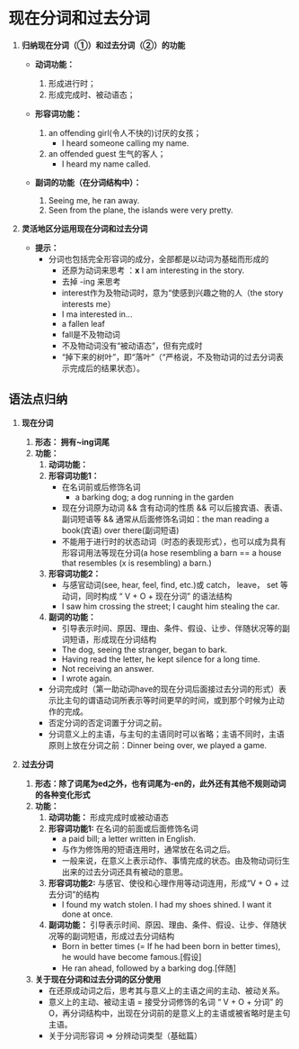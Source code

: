 # 现在分词和过去分词

1. **归纳现在分词（①）和过去分词（②）的功能**

    - **动词功能：**
        1. 形成进行时；
        1. 形成完成时、被动语态；

    - **形容词功能：**
        1. an offending girl(令人不快的)讨厌的女孩；
            - I heard someone calling my name.
        1. an offended guest 生气的客人；
            - I heard my name called.
    - **副词的功能（在分词结构中）：**
        1. Seeing me, he ran away.
        1. Seen from the plane, the islands were very pretty.

1. **灵活地区分运用现在分词和过去分词**
    - **提示：**
        - 分词也包括完全形容词的成分，全部都是以动词为基础而形成的
            - 还原为动词来思考 ：**x** I am interesting in the story.
            - 去掉 -ing 来思考
            - interest作为及物动词时，意为“使感到兴趣之物的人（the story interests me）
            - I ma interested in...
            - a fallen leaf
            - fall是不及物动词
            - 不及物动词没有“被动语态”，但有完成时
            - “掉下来的树叶”，即“落叶”（“严格说，不及物动词的过去分词表示完成后的结果状态）。

## 语法点归纳

1. **现在分词**
    1. **形态： 拥有~ing词尾**
    1. **功能：**
        1. **动词功能：**
        1. **形容词功能1：**
            - 在名词前或后修饰名词
                - a barking dog; a dog running in the garden
            - 现在分词原为动词 && 含有动词的性质 && 可以后接宾语、表语、副词短语等 && 通常从后面修饰名词如：the man reading a book(宾语) over there(副词短语)
            - 不能用于进行时的状态动词（时态的表现形式），也可以成为具有形容词用法等现在分词(a hose resembling a barn == a house that resembles (x is resembling) a barn.)
        1. **形容词功能2：**
            - 与感官动词(see, hear, feel, find, etc.)或 catch， leave， set 等动词，同时构成 “ V + O + 现在分词” 的语法结构
            - I saw him crossing the street; I caught him stealing the car.
        1. **副词的功能：**
            - 引导表示时间、原因、理由、条件、假设、让步、伴随状况等的副词短语，形成现在分词结构
            - The dog, seeing the stranger, began to bark.
            - Having read the letter, he kept silence for a long time.
            - Not receiving an answer.
            - I wrote again.
        - 分词完成时（第一助动词have的现在分词后面接过去分词的形式）表示比主句的谓语动词所表示等时间更早的时间，或到那个时候为止动作的完成。
        - 否定分词的否定词置于分词之前。
        - 分词意义上的主语，与主句的主语同时可以省略；主语不同时，主语原则上放在分词之前：Dinner being over, we played a game.

1. **过去分词**
    1. **形态：除了词尾为ed之外，也有词尾为-en的，此外还有其他不规则动词的各种变化形式**
    1. **功能：**
        1. **动词功能：** 形成完成时或被动语态
        1. **形容词功能1:** 在名词的前面或后面修饰名词
            - a paid bill; a letter written in English.
            - 与作为修饰用的短语连用时，通常放在名词之后。
            - 一般来说，在意义上表示动作、事情完成的状态。由及物动词衍生出来的过去分词还具有被动的意思。
        1. **形容词功能2:** 与感官、使役和心理作用等动词连用，形成“V + O + 过去分词”的结构
            - I found my watch stolen. I had my shoes shined. I want it done at once.
        1. **副词功能：** 引导表示时间、原因、理由、条件、假设、让步、伴随状况等的副词短语，形成过去分词结构
            - Born in better times (= If he had been born in better times), he would have become famous.[假设]
            - He ran ahead, followed by a barking dog.[伴随]
    1. **关于现在分词和过去分词的区分使用**
        - 在还原成动词之后，思考其与意义上的主语之间的主动、被动关系。
        - 意义上的主动、被动主语 = 接受分词修饰的名词 “ V + O + 分词” 的O，再分词结构中，出现在分词前的是意义上的主语或被省略时是主句主语。
        - 关于分词形容词 => 分辨动词类型（基础篇）